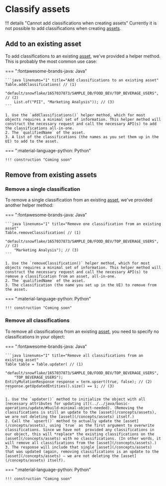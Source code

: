 
# Classify assets

!!! details "Cannot add classifications when creating assets"
	Currently it is not possible to add classifications when creating [assets](/concepts/assets).

## Add to an existing asset

To add classifications to an existing [asset](/concepts/assets), we've provided a helper method. This is probably the most common use case:

=== ":fontawesome-brands-java: Java"

	```java linenums="1" title="Add classifications to an existing asset"
	Table.addClassifications( // (1)
		"default/snowflake/1657037873/SAMPLE_DB/FOOD_BEV/TOP_BEVERAGE_USERS", // (2)
		List.of("PII", "Marketing Analysis")); // (3)
	```

	1. Use the `addClassifications()` helper method, which for most objects requires a minimal set of information. This helper method will construct the necessary request and call the necessary API(s) to add the classifications all-in-one.
	2. The `qualifiedName` of the asset.
	3. A list of the classifications (the names as you set them up in the UI) to add to the asset.

=== ":material-language-python: Python"

	!!! construction "Coming soon"

## Remove from existing assets

### Remove a single classification

To remove a single classification from an existing [asset](/concepts/assets), we've provided another helper method:

=== ":fontawesome-brands-java: Java"

	```java linenums="1" title="Remove one classification from an existing asset"
	Table.removeClassification( // (1)
		"default/snowflake/1657037873/SAMPLE_DB/FOOD_BEV/TOP_BEVERAGE_USERS", // (2)
		"Marketing Analysis"); // (3)
	```

	1. Use the `removeClassification()` helper method, which for most objects requires a minimal set of information. This helper method will construct the necessary request and call the necessary API(s) to remove a classification from an asset, all-in-one.
	2. The `qualifiedName` of the asset.
	3. The classification (the name you set up in the UI) to remove from the asset.

=== ":material-language-python: Python"

	!!! construction "Coming soon"

### Remove all classifications

To remove all classifications from an existing [asset](/concepts/assets), you need to specify no classifications in your object:

=== ":fontawesome-brands-java: Java"

	```java linenums="1" title="Remove all classifications from an existing asset"
	Table table = Table.updater( // (1)
		"default/snowflake/1657037873/SAMPLE_DB/FOOD_BEV/TOP_BEVERAGE_USERS",
		"TOP_BEVERAGE_USERS");
	EntityMutationResponse response = term.upsert(true, false); // (2)
	response.getUpdatedEntities().size() == 1; // (3)
	```
	
	1. Use the `updater()` method to initialize the object with all [necessary attributes for updating it](../../java/basic-operations/update/#build-minimal-object-needed). (Removing the classifications is still an update to the [asset](/concepts/assets), we are not deleting the [asset](/concepts/assets) itself.)
	2. Call the `upsert()` method to actually update the [asset](/concepts/assets), using `true` as the first argument to overwrite classifications. Since we have not 	provided any classifications in our object, this will *replace* the existing classifications on the [asset](/concepts/assets) with no classifications. (In other words, it 	will remove all classifications from the [asset](/concepts/assets).)
	3. The response will include that single [asset](/concepts/assets) that was updated (again, removing classifications is an update to the [asset](/concepts/assets) — we are not deleting the [asset](/concepts/assets) itself).

=== ":material-language-python: Python"

	!!! construction "Coming soon"
